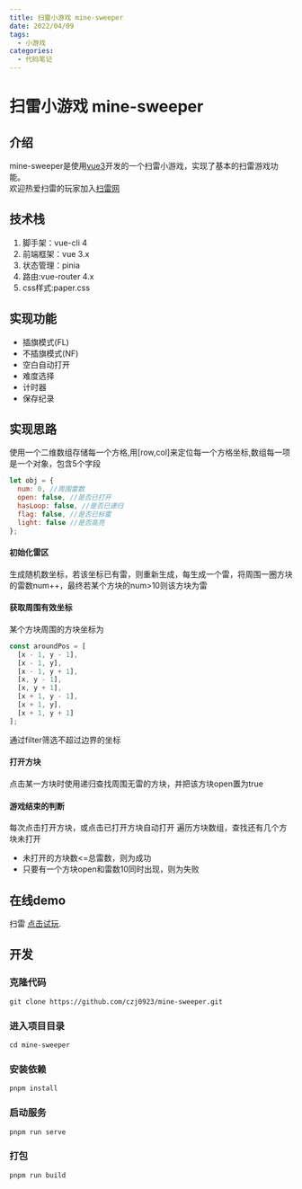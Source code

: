 ```yaml
---
title: 扫雷小游戏 mine-sweeper
date: 2022/04/09
tags:
  - 小游戏
categories:
  - 代码笔记
---
```


# 扫雷小游戏 mine-sweeper

## 介绍

mine-sweeper是使用[vue3](https://v3.cn.vuejs.org/)开发的一个扫雷小游戏，实现了基本的扫雷游戏功能。\
欢迎热爱扫雷的玩家加入[扫雷网](http://saolei.wang/)

## 技术栈

1. 脚手架：vue-cli 4
2. 前端框架：vue 3.x
3. 状态管理：pinia
4. 路由:vue-router 4.x
5. css样式:paper.css

## 实现功能

- 插旗模式(FL)
- 不插旗模式(NF)
- 空白自动打开
- 难度选择
- 计时器
- 保存纪录

## 实现思路

使用一个二维数组存储每一个方格,用[row,col]来定位每一个方格坐标,数组每一项是一个对象，包含5个字段

```js
let obj = {
  num: 0, //周围雷数
  open: false, //是否已打开
  hasLoop: false, //是否已递归
  flag: false, //是否已标雷
  light: false //是否高亮
};
```

#### 初始化雷区

生成随机数坐标，若该坐标已有雷，则重新生成，每生成一个雷，将周围一圈方块的雷数num++，最终若某个方块的num>10则该方块为雷

#### 获取周围有效坐标

某个方块周围的方块坐标为

```js
const aroundPos = [
  [x - 1, y - 1],
  [x - 1, y],
  [x - 1, y + 1],
  [x, y - 1],
  [x, y + 1],
  [x + 1, y - 1],
  [x + 1, y],
  [x + 1, y + 1]
];
```

通过filter筛选不超过边界的坐标

#### 打开方块

点击某一方块时使用递归查找周围无雷的方块，并把该方块open置为true

#### 游戏结束的判断

每次点击打开方块，或点击已打开方块自动打开
遍历方块数组，查找还有几个方块未打开

- 未打开的方块数<=总雷数，则为成功
- 只要有一个方块open和雷数10同时出现，则为失败

## 在线demo

扫雷 [点击试玩](https://czj0923.github.io/mine-sweeper/).

## 开发

### 克隆代码

```
git clone https://github.com/czj0923/mine-sweeper.git
```

### 进入项目目录

```
cd mine-sweeper
```

### 安装依赖

```
pnpm install
```

### 启动服务

```
pnpm run serve
```

### 打包

```
pnpm run build
```
